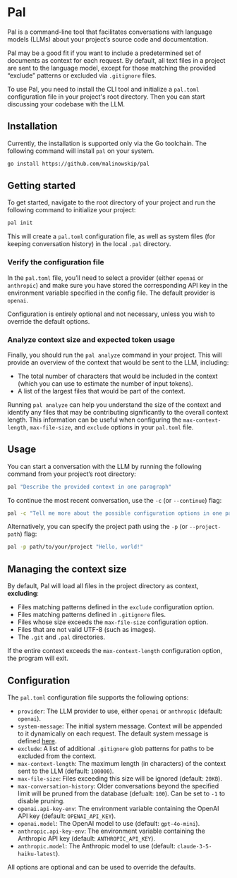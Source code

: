 # Pal

Pal is a command-line tool that facilitates conversations with language models
(LLMs) about your project’s source code and documentation.

Pal may be a good fit if you want to include a predetermined set of documents as
context for each request. By default, all text files in a project are sent to
the language model, except for those matching the provided “exclude”
patterns or excluded via `.gitignore` files.

To use Pal, you need to install the CLI tool and initialize a `pal.toml`
configuration file in your project's root directory. Then you can start
discussing your codebase with the LLM.

## Installation

Currently, the installation is supported only via the Go toolchain. The
following command will install `pal` on your system.

```sh
go install https://github.com/malinowskip/pal
```

## Getting started

To get started, navigate to the root directory of your project and run the
following command to initialize your project:

```sh
pal init
```

This will create a `pal.toml` configuration file, as well as system files (for
keeping conversation history) in the local `.pal` directory.

### Verify the configuration file

In the `pal.toml` file, you’ll need to select a provider (either `openai` or
`anthropic`) and make sure you have stored the corresponding API key in the
environment variable specified in the config file. The default provider is `openai`.

Configuration is entirely optional and not necessary, unless you wish to
override the default options.

### Analyze context size and expected token usage

Finally, you should run the `pal analyze` command in your project. This will
provide an overview of the context that would be sent to the LLM, including:

- The total number of characters that would be included in the context (which
  you can use to estimate the number of input tokens).
- A list of the largest files that would be part of the context.

Running `pal analyze` can help you understand the size of the context and
identify any files that may be contributing significantly to the overall context
length. This information can be useful when configuring the
`max-context-length`, `max-file-size`, and `exclude` options in your `pal.toml`
file.

## Usage

You can start a conversation with the LLM by running the following command from
your project’s root directory:

```sh
pal "Describe the provided context in one paragraph"
```

To continue the most recent conversation, use the `-c` (or `--continue`) flag:

```sh
pal -c "Tell me more about the possible configuration options in one paragraph"
```

Alternatively, you can specify the project path using the `-p` (or
`--project-path`) flag:

```sh
pal -p path/to/your/project "Hello, world!"
```

## Managing the context size

By default, Pal will load all files in the project directory as context, **excluding**:

- Files matching patterns defined in the `exclude` configuration option.
- Files matching patterns defined in `.gitignore` files.
- Files whose size exceeds the `max-file-size` configuration option.
- Files that are not valid UTF-8 (such as images).
- The `.git` and `.pal` directories.

If the entire context exceeds the `max-context-length` configuration option, the
program will exit.

## Configuration

The `pal.toml` configuration file supports the following options:

- `provider`: The LLM provider to use, either `openai` or `anthropic` (default: `openai`).
- `system-message`: The initial system message. Context will be appended to it
  dynamically on each request. The default system message is defined
  [here](./config/default-system-message.md).
- `exclude`: A list of additional `.gitignore` glob patterns for paths to be excluded from the context.
- `max-context-length`: The maximum length (in characters) of the context sent to the LLM (default: `100000`).
- `max-file-size`: Files exceeding this size will be ignored (default: `20KB`).
- `max-conversation-history`: Older conversations beyond the specified limit
  will be pruned from the database (defualt: `100`). Can be set to `-1` to disable pruning.
- `openai.api-key-env`: The environment variable containing the OpenAI API key (default: `OPENAI_API_KEY`).
- `openai.model`: The OpenAI model to use (default: `gpt-4o-mini`).
- `anthropic.api-key-env`: The environment variable containing the Anthropic API key (default: `ANTHROPIC_API_KEY`).
- `anthropic.model`: The Anthropic model to use (default: `claude-3-5-haiku-latest`).

All options are optional and can be used to override the defaults.
